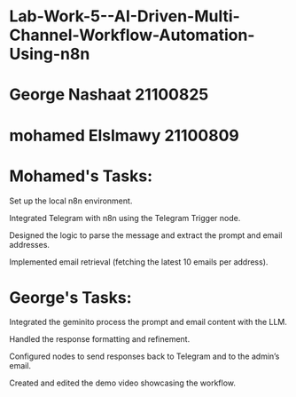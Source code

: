 # Lab-Work-5--AI-Driven-Multi-Channel-Workflow-Automation-Using-n8n
# George Nashaat 21100825
# mohamed Elslmawy 21100809


# Mohamed's Tasks:

Set up the local n8n environment.

Integrated Telegram with n8n using the Telegram Trigger node.

Designed the logic to parse the message and extract the prompt and email addresses.

Implemented email retrieval (fetching the latest 10 emails per address).

# George's Tasks:

Integrated the geminito process the prompt and email content with the LLM.

Handled the response formatting and refinement.

Configured nodes to send responses back to Telegram and to the admin’s email.

Created and edited the demo video showcasing the workflow.
